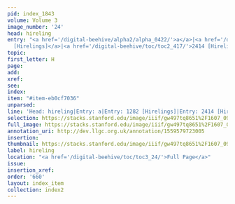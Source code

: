 ```yaml
---
pid: index_1843
volume: Volume 3
image_number: '24'
head: hireling
entry: "<a href='/digital-beehive/alpha2/alpha_0422/'>a</a>|<a href='/digital-beehive/toc/toc2_250/'>1282
  [Hirelings]</a>|<a href='/digital-beehive/toc/toc2_417/'>2414 [Hirelings]</a>"
topic: 
first_letter: H
page: 
add: 
xref: 
see: 
index: 
item: "#item-eb0cf7036"
unparsed: 
line: 'Head: hireling|Entry: a|Entry: 1282 [Hirelings]|Entry: 2414 [Hirelings]|#item-eb0cf7036'
selection: https://stacks.stanford.edu/image/iiif/gw497tq8651%2F1607_0967/418,3259,733,171/full/0/default.jpg
full_image: https://stacks.stanford.edu/image/iiif/gw497tq8651%2F1607_0967/full/full/0/default.jpg
annotation_uri: http://dev.llgc.org.uk/annotation/1559579723005
insertion: 
thumbnail: https://stacks.stanford.edu/image/iiif/gw497tq8651%2F1607_0967/418,3259,733,171/150,/0/default.jpg
label: hireling
location: "<a href='/digital-beehive/toc/toc3_24/'>Full Page</a>"
issue: 
insertion_xref: 
order: '660'
layout: index_item
collection: index2
---
```

